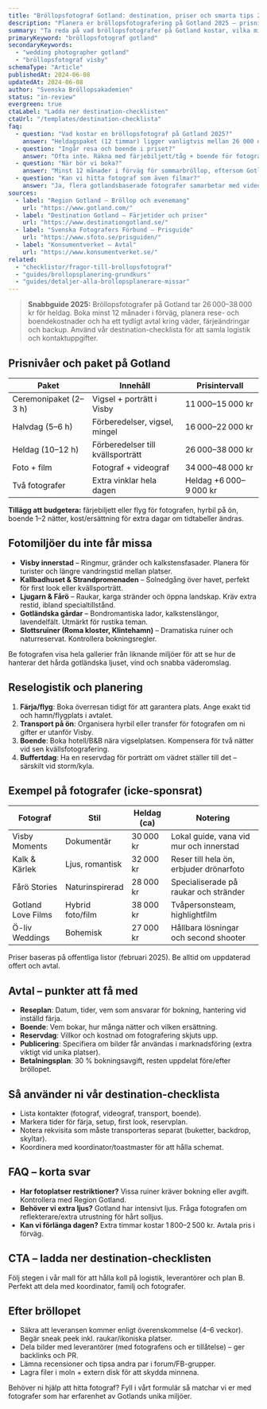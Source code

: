 ```yaml
---
title: "Bröllopsfotograf Gotland: destination, priser och smarta tips 2025"
description: "Planera er bröllopsfotografering på Gotland 2025 – prisnivåer, fotoplatser och resechecklista för Visby och landsbygden."
summary: "Ta reda på vad bröllopsfotografer på Gotland kostar, vilka miljöer som passar bäst och hur ni säkrar logistik, avtal och backup för ert ö-bröllop."
primaryKeyword: "bröllopsfotograf gotland"
secondaryKeywords:
  - "wedding photographer gotland"
  - "bröllopsfotograf visby"
schemaType: "Article"
publishedAt: 2024-06-08
updatedAt: 2024-06-08
author: "Svenska Bröllopsakademien"
status: "in-review"
evergreen: true
ctaLabel: "Ladda ner destination-checklisten"
ctaUrl: "/templates/destination-checklista"
faq:
  - question: "Vad kostar en bröllopsfotograf på Gotland 2025?"
    answer: "Heldagspaket (12 timmar) ligger vanligtvis mellan 26 000 och 38 000 kr. Halvdag kostar 16 000–22 000 kr och kortare ceremonipaket från cirka 11 000 kr."
  - question: "Ingår resa och boende i priset?"
    answer: "Ofta inte. Räkna med färjebiljett/tåg + boende för fotografen och eventuell assistent. Dessa kostnader läggs som tillägg i offerten."
  - question: "När bör vi boka?"
    answer: "Minst 12 månader i förväg för sommarbröllop, eftersom Gotland har högsäsong juni–augusti. För vår/höst kan 6–9 månader räcka."
  - question: "Kan vi hitta fotograf som även filmar?"
    answer: "Ja, flera gotlandsbaserade fotografer samarbetar med videografer. Kombopaket kostar ofta 8 000–12 000 kr extra."
sources:
  - label: "Region Gotland – Bröllop och evenemang"
    url: "https://www.gotland.com/"
  - label: "Destination Gotland – Färjetider och priser"
    url: "https://www.destinationgotland.se/"
  - label: "Svenska Fotografers Förbund – Prisguide"
    url: "https://www.sfoto.se/prisguiden/"
  - label: "Konsumentverket – Avtal"
    url: "https://www.konsumentverket.se/"
related:
  - "checklistor/fragor-till-brollopsfotograf"
  - "guides/brollopsplanering-grundkurs"
  - "guides/detaljer-alla-brollopsplanerare-missar"
---
```


> **Snabbguide 2025:** Bröllopsfotografer på Gotland tar 26 000–38 000 kr för heldag. Boka minst 12 månader i förväg, planera rese- och boendekostnader och ha ett tydligt avtal kring väder, färjeändringar och backup. Använd vår destination-checklista för att samla logistik och kontaktuppgifter.

## Prisnivåer och paket på Gotland

| Paket                 | Innehåll                          | Prisintervall          |
| --------------------- | --------------------------------- | ---------------------- |
| Ceremonipaket (2–3 h) | Vigsel + porträtt i Visby         | 11 000–15 000 kr       |
| Halvdag (5–6 h)       | Förberedelser, vigsel, mingel     | 16 000–22 000 kr       |
| Heldag (10–12 h)      | Förberedelser till kvällsporträtt | 26 000–38 000 kr       |
| Foto + film           | Fotograf + videograf              | 34 000–48 000 kr       |
| Två fotografer        | Extra vinklar hela dagen          | Heldag +6 000–9 000 kr |

**Tillägg att budgetera:** färjebiljett eller flyg för fotografen, hyrbil på ön, boende 1–2 nätter, kost/ersättning för extra dagar om tidtabeller ändras.

## Fotomiljöer du inte får missa

- **Visby innerstad** – Ringmur, gränder och kalkstensfasader. Planera för turister och längre vandringstid mellan platser.
- **Kallbadhuset & Strandpromenaden** – Solnedgång över havet, perfekt för first look eller kvällsporträtt.
- **Ljugarn & Fårö** – Raukar, karga stränder och öppna landskap. Kräv extra restid, ibland specialtillstånd.
- **Gotländska gårdar** – Bondromantiska lador, kalkstenslängor, lavendelfält. Utmärkt för rustika teman.
- **Slottsruiner (Roma kloster, Klintehamn)** – Dramatiska ruiner och naturreservat. Kontrollera bokningsregler.

Be fotografen visa hela gallerier från liknande miljöer för att se hur de hanterar det hårda gotländska ljuset, vind och snabba väderomslag.

## Reselogistik och planering

1. **Färja/flyg**: Boka överresan tidigt för att garantera plats. Ange exakt tid och hamn/flygplats i avtalet.
2. **Transport på ön**: Organisera hyrbil eller transfer för fotografen om ni gifter er utanför Visby.
3. **Boende**: Boka hotell/B&B nära vigselplatsen. Kompensera för två nätter vid sen kvällsfotografering.
4. **Buffertdag**: Ha en reservdag för porträtt om vädret ställer till det – särskilt vid storm/kyla.

## Exempel på fotografer (icke-sponsrat)

| Fotograf           | Stil             | Heldag (ca) | Notering                                |
| ------------------ | ---------------- | ----------- | --------------------------------------- |
| Visby Moments      | Dokumentär       | 30 000 kr   | Lokal guide, vana vid mur och innerstad |
| Kalk & Kärlek      | Ljus, romantisk  | 32 000 kr   | Reser till hela ön, erbjuder drönarfoto |
| Fårö Stories       | Naturinspirerad  | 28 000 kr   | Specialiserade på raukar och stränder   |
| Gotland Love Films | Hybrid foto/film | 38 000 kr   | Tvåpersonsteam, highlightfilm           |
| Ö-liv Weddings     | Bohemisk         | 27 000 kr   | Hållbara lösningar och second shooter   |

Priser baseras på offentliga listor (februari 2025). Be alltid om uppdaterad offert och avtal.

## Avtal – punkter att få med

- **Reseplan**: Datum, tider, vem som ansvarar för bokning, hantering vid inställd färja.
- **Boende**: Vem bokar, hur många nätter och vilken ersättning.
- **Reservdag**: Villkor och kostnad om fotografering skjuts upp.
- **Publicering**: Specifiera om bilder får användas i marknadsföring (extra viktigt vid unika platser).
- **Betalningsplan**: 30 % bokningsavgift, resten uppdelat före/efter bröllopet.

## Så använder ni vår destination-checklista

- Lista kontakter (fotograf, videograf, transport, boende).
- Markera tider för färja, setup, first look, reservplan.
- Notera rekvisita som måste transporteras separat (buketter, backdrop, skyltar).
- Koordinera med koordinator/toastmaster för att hålla schemat.

## FAQ – korta svar

- **Har fotoplatser restriktioner?** Vissa ruiner kräver bokning eller avgift. Kontrollera med Region Gotland.
- **Behöver vi extra ljus?** Gotland har intensivt ljus. Fråga fotografen om reflekterare/extra utrustning för hårt solljus.
- **Kan vi förlänga dagen?** Extra timmar kostar 1 800–2 500 kr. Avtala pris i förväg.

## CTA – ladda ner destination-checklisten

Följ stegen i vår mall för att hålla koll på logistik, leverantörer och plan B. Perfekt att dela med koordinator, familj och fotografer.

## Efter bröllopet

- Säkra att leveransen kommer enligt överenskommelse (4–6 veckor). Begär sneak peek inkl. raukar/ikoniska platser.
- Dela bilder med leverantörer (med fotografens och er tillåtelse) – ger backlinks och PR.
- Lämna recensioner och tipsa andra par i forum/FB-grupper.
- Lagra filer i moln + extern disk för att skydda minnena.

Behöver ni hjälp att hitta fotograf? Fyll i vårt formulär så matchar vi er med fotografer som har erfarenhet av Gotlands unika miljöer.

